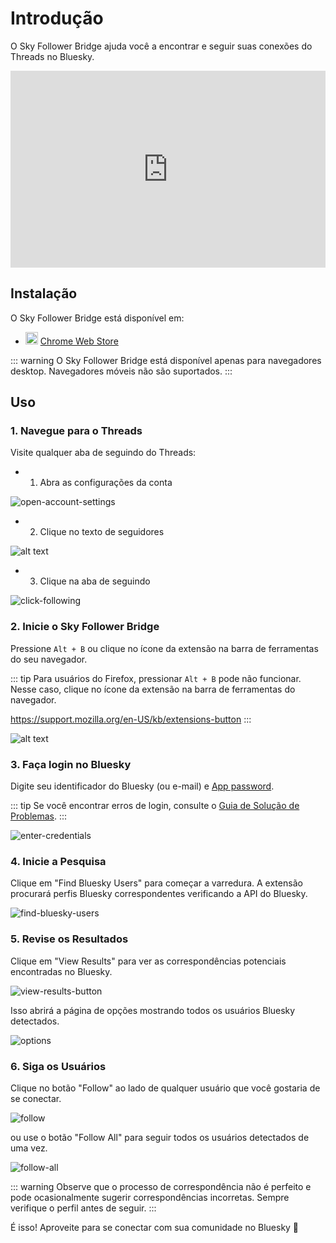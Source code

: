# Introdução

O Sky Follower Bridge ajuda você a encontrar e seguir suas conexões do Threads no Bluesky.

<iframe width="100%" height="315" src="https://www.youtube.com/embed/2GH-Vn3lBZ8?si=oScIGF2uFYAIH4jc" title="YouTube video player" frameborder="0" allow="accelerometer; autoplay; clipboard-write; encrypted-media; gyroscope; picture-in-picture; web-share" referrerpolicy="strict-origin-when-cross-origin" allowfullscreen></iframe>

## Instalação

O Sky Follower Bridge está disponível em:

<ul class="install-list">
  <li>
    <img src="/images/icon-chrome.svg" width="20" height="20">
    <a href="https://chrome.google.com/webstore/detail/sky-follower-bridge/behhbpbpmailcnfbjagknjngnfdojpko" target="_blank" rel="noopener noreferrer" class="link-to-chrome-store">Chrome Web Store</a>
  </li>
</ul>

::: warning
O Sky Follower Bridge está disponível apenas para navegadores desktop. Navegadores móveis não são suportados.
:::

## Uso

### 1. Navegue para o Threads

Visite qualquer aba de seguindo do Threads:
- 1. Abra as configurações da conta

![open-account-settings](/images/threads-open-account.png)

- 2. Clique no texto de seguidores

![alt text](/images/threads-click-followers.png)

- 3. Clique na aba de seguindo

![click-following](/images/threads-click-following.png)

### 2. Inicie o Sky Follower Bridge

Pressione `Alt + B` ou clique no ícone da extensão na barra de ferramentas do seu navegador.

::: tip
Para usuários do Firefox, pressionar `Alt + B` pode não funcionar. Nesse caso, clique no ícone da extensão na barra de ferramentas do navegador.

https://support.mozilla.org/en-US/kb/extensions-button
:::

![alt text](/images/threads-open-extension.png)

### 3. Faça login no Bluesky

Digite seu identificador do Bluesky (ou e-mail) e [App password](https://bsky.app/settings/app-passwords).

::: tip
Se você encontrar erros de login, consulte o [Guia de Solução de Problemas](/pt/troubleshooting).
:::

![enter-credentials](/images/enter-credentials.png)

### 4. Inicie a Pesquisa

Clique em "Find Bluesky Users" para começar a varredura. A extensão procurará perfis Bluesky correspondentes verificando a API do Bluesky.

![find-bluesky-users](/images/scan-users.png)

### 5. Revise os Resultados

Clique em "View Results" para ver as correspondências potenciais encontradas no Bluesky.

![view-results-button](/images/click-results.png)

Isso abrirá a página de opções mostrando todos os usuários Bluesky detectados.

![options](/images/options.png)

### 6. Siga os Usuários

Clique no botão "Follow" ao lado de qualquer usuário que você gostaria de se conectar.

![follow](/images/click-follow-btn.png)

ou use o botão "Follow All" para seguir todos os usuários detectados de uma vez.

![follow-all](/images/follow-all-btn.png)

::: warning
Observe que o processo de correspondência não é perfeito e pode ocasionalmente sugerir correspondências incorretas. Sempre verifique o perfil antes de seguir.
:::

É isso! Aproveite para se conectar com sua comunidade no Bluesky 🎉 
